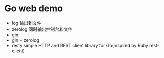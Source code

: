 # Go web demo

- log 输出到文件
- zerolog 同时输出控制台和文件
- gin
- gin + zerolog
- resty simple HTTP and REST client library for Go(inspired by Ruby rest-client) 
